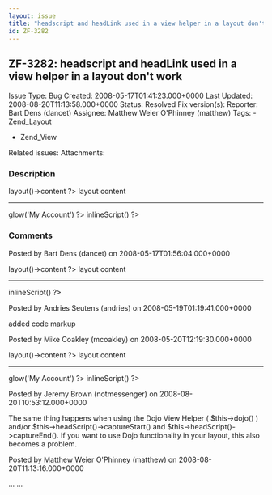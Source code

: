 ```yaml
---
layout: issue
title: "headscript and headLink used in a view helper in a layout don't work"
id: ZF-3282
---
```


ZF-3282: headscript and headLink used in a view helper in a layout don't work
-----------------------------------------------------------------------------

 Issue Type: Bug Created: 2008-05-17T01:41:23.000+0000 Last Updated: 2008-08-20T11:13:58.000+0000 Status: Resolved Fix version(s): 
 Reporter:  Bart Dens (dancet)  Assignee:  Matthew Weier O'Phinney (matthew)  Tags: - Zend\_Layout
- Zend\_View
 
 Related issues: 
 Attachments: 
### Description

 <?= $this->layout()->content ?>  layout content 
----------------

 <?= $this->glow('My Account') ?> <?= $this->inlineScript() ?> 

 

### Comments

Posted by Bart Dens (dancet) on 2008-05-17T01:56:04.000+0000

 <?= $this->layout()->content ?>  layout content 
----------------

 <?= $this->inlineScript() ?>  


 

Posted by Andries Seutens (andries) on 2008-05-19T01:19:41.000+0000

added code markup

 

 

Posted by Mike Coakley (mcoakley) on 2008-05-20T12:19:30.000+0000

 <?= $this->layout()->content ?>  layout content 
----------------

 <?= $this->glow('My Account') ?> <?= $this->inlineScript() ?> 

 

Posted by Jeremy Brown (notmessenger) on 2008-08-20T10:53:12.000+0000

The same thing happens when using the Dojo View Helper ( $this->dojo() ) and/or $this->headScript()->captureStart() and $this->headScript()->captureEnd(). If you want to use Dojo functionality in your layout, this also becomes a problem.

 

 

Posted by Matthew Weier O'Phinney (matthew) on 2008-08-20T11:13:16.000+0000

 ... <?= $glow ?> ... 

 